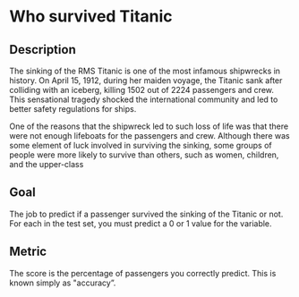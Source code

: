 # Who survived Titanic

## Description
The sinking of the RMS Titanic is one of the most infamous shipwrecks in history.  On April 15, 1912, during her maiden voyage, the Titanic sank after colliding with an iceberg, killing 1502 out of 2224 passengers and crew. This sensational tragedy shocked the international community and led to better safety regulations for ships.

One of the reasons that the shipwreck led to such loss of life was that there were not enough lifeboats for the passengers and crew. Although there was some element of luck involved in surviving the sinking, some groups of people were more likely to survive than others, such as women, children, and the upper-class

## Goal
The job to predict if a passenger survived the sinking of the Titanic or not. 
For each in the test set, you must predict a 0 or 1 value for the variable.

## Metric
The score is the percentage of passengers you correctly predict. This is known simply as "accuracy”.
